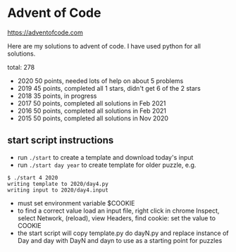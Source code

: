 Advent of Code
==============

https://adventofcode.com

Here are my solutions to advent of code.  I have used python for all
solutions.

total: 278

- 2020 50 points, needed lots of help on about 5 problems
- 2019 45 points, completed all 1 stars, didn't get 6 of the 2 stars
- 2018 35 points, in progress
- 2017 50 points, completed all solutions in Feb 2021
- 2016 50 points, completed all solutions in Feb 2021
- 2015 50 points, completed all solutions in Nov 2020

## start script instructions

- run `./start` to create a template and download today's input
- run `./start day year` to create template for older puzzle, e.g.
```
$ ./start 4 2020
writing template to 2020/day4.py
writing input to 2020/day4.input
```
- must set environment variable $COOKIE
- to find a correct value load an input file, right click in chrome Inspect, select Network, (reload), view Headers, find cookie: set the value to COOKIE
- the start script will copy template.py do dayN.py and replace instance of Day and day with DayN and dayn to use as a starting point for puzzles
